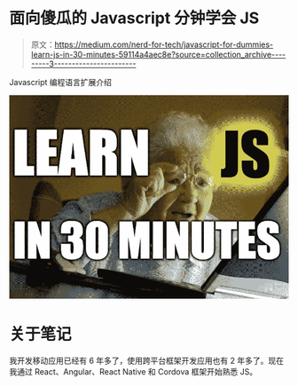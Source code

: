 # 面向傻瓜的 Javascript 分钟学会 JS

> 原文：<https://medium.com/nerd-for-tech/javascript-for-dummies-learn-js-in-30-minutes-59114a4aec8e?source=collection_archive---------3----------------------->

Javascript 编程语言扩展介绍

![](img/7a696a6b42356961834151017d5aa896.png)

# 关于笔记

我开发移动应用已经有 6 年多了，使用跨平台框架开发应用也有 2 年多了。现在我通过 React、Angular、React Native 和 Cordova 框架开始熟悉 JS。